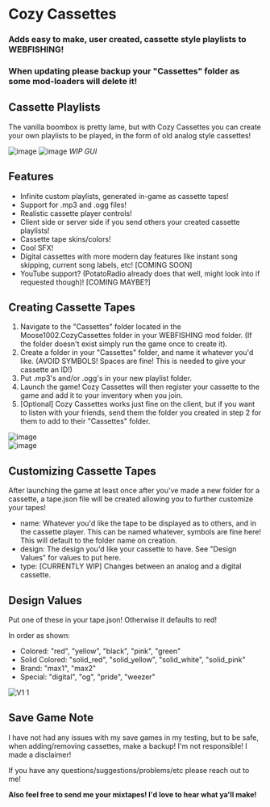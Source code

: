 # Cozy Cassettes
### Adds easy to make, user created, cassette style playlists to WEBFISHING!
### When updating please backup your "Cassettes" folder as some mod-loaders will delete it!

## Cassette Playlists
The vanilla boombox is pretty lame, but with Cozy Cassettes you can create your own playlists to be played, in the form of old analog style cassettes!

![image](https://github.com/user-attachments/assets/7df1a58b-c41b-4cf1-b84f-7615e63eec68)
![image](https://github.com/user-attachments/assets/2ec931a4-77c8-4eac-a47b-d3c3b256faf3)
*WIP GUI*

## Features
* Infinite custom playlists, generated in-game as cassette tapes!
* Support for .mp3 and .ogg files!
* Realistic cassette player controls!
* Client side or server side if you send others your created cassette playlists!
* Cassette tape skins/colors!
* Cool SFX!
* Digital cassettes with more modern day features like instant song skipping, current song labels, etc! [COMING SOON]
* YouTube support? (PotatoRadio already does that well, might look into if requested though)! [COMING MAYBE?]

## Creating Cassette Tapes
1. Navigate to the "Cassettes" folder located in the Moose1002.CozyCassettes folder in your WEBFISHING mod folder. (If the folder doesn't exist simply run the game once to create it).
2. Create a folder in your "Cassettes" folder, and name it whatever you'd like. (AVOID SYMBOLS! Spaces are fine! This is needed to give your cassette an ID!)
3. Put .mp3's and/or .ogg's in your new playlist folder.
4. Launch the game! Cozy Cassettes will then register your cassette to the game and add it to your inventory when you join.
5. [Optional] Cozy Cassettes works just fine on the client, but if you want to listen with your friends, send them the folder you created in step 2 for them to add to their "Cassettes" folder.

![image](https://github.com/user-attachments/assets/e8df11a6-018e-438c-941b-3b162d651685)   
![image](https://github.com/user-attachments/assets/b5a83bc5-736f-4c19-8066-8c9e5605a3c9)

## Customizing Cassette Tapes
After launching the game at least once after you've made a new folder for a cassette, a tape.json file will be created allowing you to further customize your tapes!
* name: Whatever you'd like the tape to be displayed as to others, and in the cassette player. This can be named whatever, symbols are fine here! This will default to the folder name on creation.
* design: The design you'd like your cassette to have. See "Design Values" for values to put here.
* type: [CURRENTLY WIP] Changes between an analog and a digital cassette.

## Design Values
Put one of these in your tape.json! Otherwise it defaults to red!

In order as shown:
* Colored: "red", "yellow", "black", "pink", "green"
* Solid Colored: "solid_red", "solid_yellow", "solid_white", "solid_pink"
* Brand: "max1", "max2"
* Special: "digital", "og", "pride", "weezer"
  
![V1 1](https://github.com/user-attachments/assets/0653559b-a2d3-482b-ae9b-348f5364a5cf)

## Save Game Note
I have not had any issues with my save games in my testing, but to be safe, when adding/removing cassettes, make a backup!
I'm not responsible! I made a disclaimer!

If you have any questions/suggestions/problems/etc please reach out to me!

**Also feel free to send me your mixtapes! I'd love to hear what ya'll make!**
